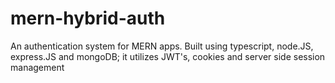 # mern-hybrid-auth
An authentication system for MERN apps. Built using typescript, node.JS, express.JS and mongoDB; it utilizes JWT's, cookies and server side session management
